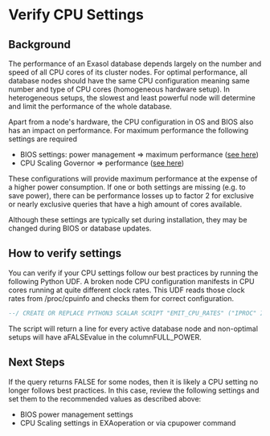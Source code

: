 # Verify CPU Settings 
## Background

The performance of an Exasol database depends largely on the number and speed of all CPU cores of its cluster nodes. For optimal performance, all database nodes should have the same CPU configuration meaning same number and type of CPU cores (homogeneous hardware setup). In heterogeneous setups, the slowest and least powerful node will determine and limit the performance of the whole database.

Apart from a node's hardware, the CPU configuration in OS and BIOS also has an impact on performance. For maximum performance the following settings are required

* BIOS settings: power management => maximum performance ([see here](https://docs.exasol.com/db/latest/administration/on-premise/installation/system_requirements.htm#DataNodeRequirements "Follow"))
* CPU Scaling Governor => performance ([see here](https://docs.exasol.com/db/latest/administration/on-premise/nodes/information_about_nodes.htm#ViewNodeProperties "Follow"))

These configurations will provide maximum performance at the expense of a higher power consumption. If one or both settings are missing (e.g. to save power), there can be performance losses up to factor 2 for exclusive or nearly exclusive queries that have a high amount of cores available.

Although these settings are typically set during installation, they may be changed during BIOS or database updates. 

## How to verify settings

You can verify if your CPU settings follow our best practices by running the following Python UDF. A broken node CPU configuration manifests in CPU cores running at quite different clock rates. This UDF reads those clock rates from /proc/cpuinfo and checks them for correct configuration.


```sql
--/ CREATE OR REPLACE PYTHON3 SCALAR SCRIPT "EMIT_CPU_RATES" ("IPROC" INT) EMITS ("HOSTNAME" VARCHAR(120), "IPROC" INT, "CPU_MHZ" DOUBLE) AS  def run(ctx):     import re     import platform     hostname = platform.node().split('.', 1)[0]     cpuinfo = open('/proc/cpuinfo').read()     rates = re.findall('^cpu MHz\s*: *(?P<mhz>[\d.]+)', cpuinfo, re.MULTILINE)     for r in rates:         ctx.emit(hostname, ctx.IPROC, float(r)) /  WITH RATES AS (select EMIT_CPU_RATES(IPROC()) from exa_loadavg) SELECT HOSTNAME, "IPROC", MIN(CPU_MHZ), MAX(CPU_MHZ), MIN(CPU_MHZ)/MAX(CPU_MHZ) > 0.98 AS FULL_POWER  FROM RATES GROUP BY HOSTNAME, "IPROC";
```
The script will return a line for every active database node and non-optimal setups will have aFALSEvalue in the columnFULL_POWER.

## Next Steps

If the query returns FALSE for some nodes, then it is likely a CPU setting no longer follows best practices. In this case, review the following settings and set them to the recommended values as described above:

* BIOS power management settings
* CPU Scaling settings in EXAoperation or via cpupower command

